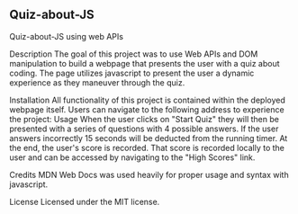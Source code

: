 ## Quiz-about-JS
Quiz-about-JS using web APIs

Description
The goal of this project was to use Web APIs and DOM manipulation to build a webpage that presents the user with a quiz about coding. The page utilizes javascript to present the user a dynamic experience as they maneuver through the quiz.

Installation
All functionality of this project is contained within the deployed webpage itself. Users can navigate to the following address to experience the project: 
Usage
When the user clicks on "Start Quiz" they will then be presented with a series of questions with 4 possible answers. If the user answers incorrectly 15 seconds will be deducted from the running timer. At the end, the user's score is recorded. That score is recorded locally to the user and can be accessed by navigating to the "High Scores" link.

Credits
MDN Web Docs was used heavily for proper usage and syntax with javascript.

License
Licensed under the MIT license.
